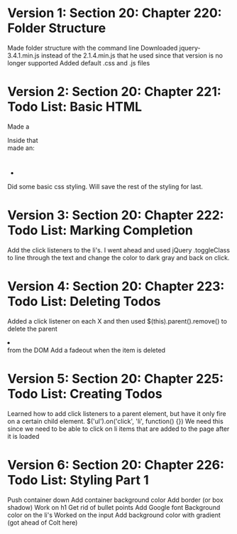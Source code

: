 # Version 1: Section 20: Chapter 220: Folder Structure
   Made folder structure with the command line
   Downloaded jquery-3.4.1.min.js instead of the 2.1.4.min.js that he used since
      that version is no longer supported
   Added default .css and .js files

# Version 2: Section 20: Chapter 221: Todo List: Basic HTML
   Made a <div></div>
   Inside that <div> made an:
      <h1></h1>
      <ul>
         <li> <span></span> </li>
      </ul>
   Did some basic css styling. Will save the rest of the styling for last.

# Version 3: Section 20: Chapter 222: Todo List: Marking Completion
   Add the click listeners to the li's. I went ahead and used jQuery .toggleClass
      to line through the text and change the color to dark gray and back on click.

# Version 4: Section 20: Chapter 223: Todo List: Deleting Todos
   Added a click listener on each <span> X </span> and then used $(this).parent().remove()
      to delete the parent <li></li> from the DOM
   Add a fadeout when the item is deleted

# Version 5: Section 20: Chapter 225: Todo List: Creating Todos
   Learned how to add click listeners to a parent element, but have it only fire
      on a certain child element.
      $('ul').on('click', 'li', function() {})
      We need this since we need to be able to click on li items that are added
         to the page after it is loaded

# Version 6: Section 20: Chapter 226: Todo List: Styling Part 1
   Push container down
   Add container background color
   Add border (or box shadow)
   Work on h1
   Get rid of bullet points
   Add Google font
   Background color on the li's
   Worked on the input
   Add background color with gradient (got ahead of Colt here)
